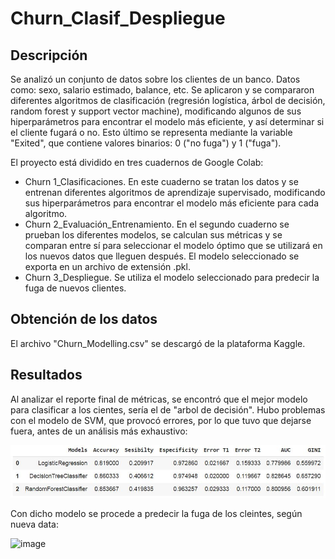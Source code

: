 # Churn_Clasif_Despliegue

## Descripción

Se analizó un conjunto de datos sobre los clientes de un banco. Datos como: sexo, salario estimado, balance, etc. Se aplicaron y se compararon diferentes algoritmos de clasificación (regresión logística, árbol de decisión, random forest y support vector machine), modificando algunos de sus hiperparámetros para encontrar el modelo más eficiente, y así determinar si el cliente fugará o no. Esto último se representa mediante la variable "Exited", que contiene valores binarios: 0 ("no fuga") y 1 ("fuga").

El proyecto está dividido en tres cuadernos de Google Colab:

* Churn 1_Clasificaciones. En este cuaderno se tratan los datos y se entrenan diferentes algoritmos de aprendizaje supervisado, modificando sus hiperparámetros para encontrar el modelo más eficiente para cada algoritmo.
* Churn 2_Evaluación_Entrenamiento. En el segundo cuaderno se prueban los diferentes modelos, se calculan sus métricas y se comparan entre sí para seleccionar el modelo óptimo que se utilizará en los nuevos datos que lleguen después. El modelo seleccionado se exporta en un archivo de extensión .pkl.
* Churn 3_Despliegue. Se utiliza el modelo seleccionado para predecir la fuga de nuevos clientes.

## Obtención de los datos

El archivo "Churn_Modelling.csv" se descargó de la plataforma Kaggle.

## Resultados

Al analizar el reporte final de métricas, se encontró que el mejor modelo para clasificar a los cientes, sería el de "arbol de decisión". Hubo problemas con el modelo de SVM, que provocó errores, por lo que tuvo que dejarse fuera, antes de un análisis más exhaustivo:

![Portada_Churn_Clasif](https://raw.githubusercontent.com/Giovanni-Chipuli/Churn_Clasif_Despliegue/main/Archivos/Portada_Churn_Clasif.JPG)

Con dicho modelo se procede a predecir la fuga de los cleintes, según nueva data:

![image](https://user-images.githubusercontent.com/120142476/210671442-2fbd712f-a0b0-4f0e-9b2f-2b7e23369108.png)
